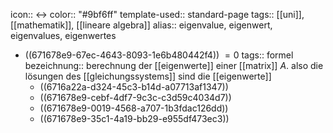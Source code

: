 icon:: ↔️
color:: "#9bf6ff"
template-used:: standard-page
tags:: [[uni]], [[mathematik]], [[lineare algebra]] 
alias:: eigenvalue, eigenwert, eigenvalues, eigenwertes

- ((671678e9-67ec-4643-8093-1e6b480442f4)) $=0$
  tags:: formel
  bezeichnung:: berechnung der [[eigenwerte]] einer [[matrix]] $A$. also die lösungen des [[gleichungssystems]] sind die [[eigenwerte]]
	- ((6716a22a-d324-45c3-b14d-a07713af1347))
	- ((671678e9-cebf-4df7-9c3c-c3d59c4034d7))
	- ((671678e9-0019-4568-a707-1b3fdac126dd))
	- ((671678e9-35c1-4a19-bb29-e955df473ec3))